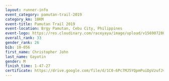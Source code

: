 ```yaml
---
layout: runner-info 
event_category: pamutan-trail-2019 
category_km: 10KM 
event-title: Pamutan Trail 2019 
event-location: Brgy Pamutan, Cebu City, Philippines 
event-logo: https://res.cloudinary.com/raceyaya/image/upload/v1569072806/logo/pamutan-trail_d8abrj.jpg 
overall_rank: 33
gender_rank: 26
bib: 10-056
first_name: Christopher John
last_name: Gayotin
gender: M
finish_time: 1-47-27
certificate: https://drive.google.com/file/d/1C0-6Pc7MJ5YQpmPuiDpVzufJv-M4PlVz/view?usp=sharing
---
```

